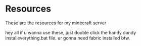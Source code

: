 # Resources
These are the resources for my minecraft server

hey all
if u wanna use these, just double click the handy dandy installeverything.bat file. ur gonna need fabric installed btw.
